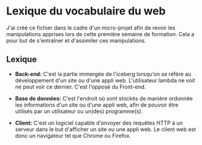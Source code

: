 # Lexique du vocabulaire du web

J'ai créé ce fichier dans le cadre d'un micro-projet afin de revoir les manipulations apprises lors de cette première semaine de formation. Cela a pour but de s'entraîner et d'assimiler ces manipulations.

## Lexique

* **Back-end:** C'est la partie immergée de l'iceberg lorsqu'on se réfère au développement d'un site ou d'une appli web. L'utilisateur lambda ne voit ne peut voir ce dernier. C'est l'opposé du Front-end.

* **Base de données:** C'est l'endroit où sont stockés de manière ordonnée les informations d'un site ou d'une appli web, afin de pouvoir être utilisés par un utilisateur ou un(des) programme(s).

* **Client:** C'est un logiciel capable d'envoyer des requêtes HTTP à un serveur dans le but d'afficher un site ou une appli web. Le client web est donc un navigateur tel que Chrome ou Firefox. 
